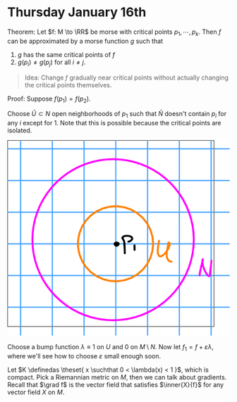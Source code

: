 # Thursday January 16th

Theorem:
Let $f: M \to \RR$ be morse with critical points $p_1, \cdots, p_k$.
Then $f$ can be approximated by a morse function $g$ such that 

1. $g$ has the same critical points of $f$
2. $g(p_i) \neq g(p_j)$ for all $i\neq j$.


> Idea: Change $f$ gradually near critical points without actually changing the critical points themselves.

Proof:
Suppose $f(p_1) = f(p_2)$.

Choose $\bar U \subset N$ open neighborhoods of $p_1$ such that $\bar N$ doesn't contain $p_i$ for any $i$ except for 1.
Note that this is possible because the critical points are isolated.

![Image](figures/2020-01-16-11:05.png)

Choose a bump function $\lambda \equiv 1$ on $U$ and $0$ on $M\setminus N$.
Now let $f_1 = f + \varepsilon \lambda$, where we'll see how to choose $\varepsilon$ small enough soon.

Let $K \definedas \theset{ x \suchthat 0 < \lambda(x) < 1 }$, which is compact.
Pick a Riemannian metric on $M$, then we can talk about gradients.
Recall that $\grad f$ is the vector field that satisfies $\inner{X}{f}$ for any vector field $X$ on $M$.
